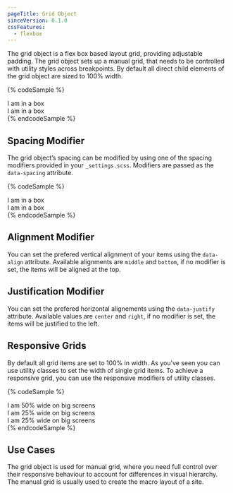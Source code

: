 ```yaml
---
pageTitle: Grid Object
sinceVersion: 0.1.0
cssFeatures:
  - flexbox
---
```


The grid object is a flex box based layout grid, providing adjustable
padding. The grid object sets up a manual grid, that needs to be controlled with
utility styles across breakpoints. By default all direct child elements of the
grid object are sized to 100% width.

{% codeSample %}
<div class="o-grid">
  <div class="u-w-1/2">
    <div class="o-box u-bg-white">
        I am in a box
    </div>
  </div>
  <div class="u-w-1/2">
    <div class="o-box u-bg-white">
        I am in a box
    </div>
  </div>
</div>
{% endcodeSample %}

## Spacing Modifier
The grid object’s spacing can be modified by using one of the spacing modifiers
provided in your `_settings.scss`. Modifiers are passed as the `data-spacing`
attribute.

{% codeSample %}
<div class="o-grid" data-spacing="large">
  <div class="u-w-1/2">
    <div class="o-box u-bg-white">
        I am in a box
    </div>
  </div>
  <div class="u-w-1/2">
    <div class="o-box u-bg-white">
        I am in a box
    </div>
  </div>
</div>
{% endcodeSample %}

## Alignment Modifier
You can set the prefered vertical alignment of your items using the
`data-align` attribute. Available alignments are `middle` and `bottom`, if no
modifier is set, the items will be aligned at the top.

## Justification Modifier
You can set the prefered horizontal alignements using the `data-justify`
attribute. Available values are `center` and `right`, if no modifier is set, the
items will be justified to the left.

## Responsive Grids
By default all grid items are set to 100% in width. As you’ve seen you can use
utility classes to set the width of single grid items. To achieve a responsive
grid, you can use the responsive modifiers of utility classes.

{% codeSample %}
<div class="o-grid">
  <div class="lg:u-w-1/2">
    <div class="o-box u-bg-white">
      I am 50% wide on big screens
    </div>
  </div>
  <div class="lg:u-w-1/4">
    <div class="o-box u-bg-white">
      I am 25% wide on big screens
    </div>
  </div>
  <div class="lg:u-w-1/4">
    <div class="o-box u-bg-white">
      I am 25% wide on big screens
    </div>
  </div>
</div>
{% endcodeSample %}

## Use Cases
The grid object is used for manual grid, where you need full control over their
responsive behaviour to account for differences in visual hierarchy. The manual
grid is usually used to create the macro layout of a site.
